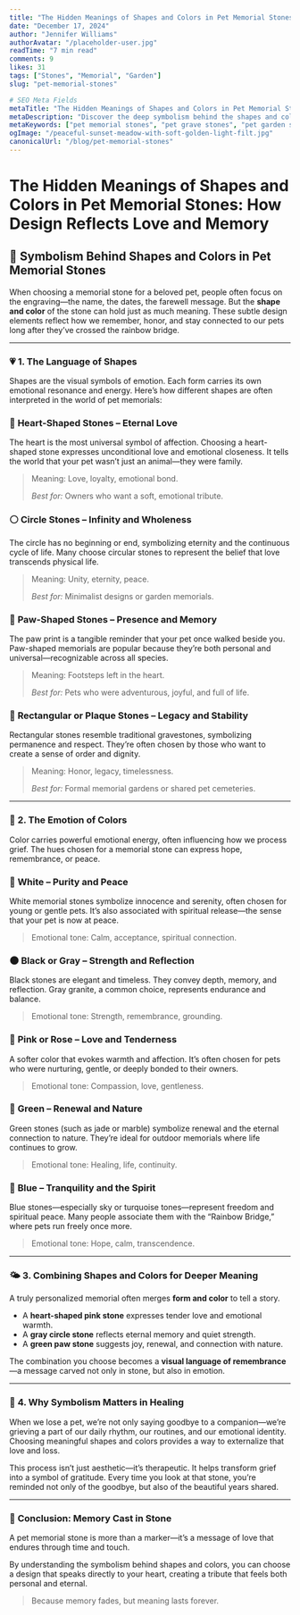 ```yaml
---
title: "The Hidden Meanings of Shapes and Colors in Pet Memorial Stones: How Design Reflects Love and Memory"
date: "December 17, 2024"
author: "Jennifer Williams"
authorAvatar: "/placeholder-user.jpg"
readTime: "7 min read"
comments: 9
likes: 31
tags: ["Stones", "Memorial", "Garden"]
slug: "pet-memorial-stones"

# SEO Meta Fields
metaTitle: "The Hidden Meanings of Shapes and Colors in Pet Memorial Stones: How Design Reflects Love and Memory"
metaDescription: "Discover the deep symbolism behind the shapes and colors of pet memorial stones. Learn how each design choice—heart, paw, circle, or hue—expresses love, peace, and remembrance in unique ways."
metaKeywords: ["pet memorial stones", "pet grave stones", "pet garden stones", "engraved pet stones", "pet headstones", "pet memorial markers"]
ogImage: "/peaceful-sunset-meadow-with-soft-golden-light-filt.jpg"
canonicalUrl: "/blog/pet-memorial-stones"
---
```

# The Hidden Meanings of Shapes and Colors in Pet Memorial Stones: How Design Reflects Love and Memory

## 🌈 **Symbolism Behind Shapes and Colors in Pet Memorial Stones**

When choosing a memorial stone for a beloved pet, people often focus on the engraving—the name, the dates, the farewell message. But the **shape and color** of the stone can hold just as much meaning. These subtle design elements reflect how we remember, honor, and stay connected to our pets long after they’ve crossed the rainbow bridge.

---

### 💗 **1. The Language of Shapes**

Shapes are the visual symbols of emotion. Each form carries its own emotional resonance and energy. Here’s how different shapes are often interpreted in the world of pet memorials:

### 🩷 **Heart-Shaped Stones – Eternal Love**

The heart is the most universal symbol of affection. Choosing a heart-shaped stone expresses unconditional love and emotional closeness. It tells the world that your pet wasn’t just an animal—they were family.

> Meaning: Love, loyalty, emotional bond.
> 
> 
> *Best for:* Owners who want a soft, emotional tribute.
> 

### ⚪ **Circle Stones – Infinity and Wholeness**

The circle has no beginning or end, symbolizing eternity and the continuous cycle of life. Many choose circular stones to represent the belief that love transcends physical life.

> Meaning: Unity, eternity, peace.
> 
> 
> *Best for:* Minimalist designs or garden memorials.
> 

### 🐾 **Paw-Shaped Stones – Presence and Memory**

The paw print is a tangible reminder that your pet once walked beside you. Paw-shaped memorials are popular because they’re both personal and universal—recognizable across all species.

> Meaning: Footsteps left in the heart.
> 
> 
> *Best for:* Pets who were adventurous, joyful, and full of life.
> 

### 🌿 **Rectangular or Plaque Stones – Legacy and Stability**

Rectangular stones resemble traditional gravestones, symbolizing permanence and respect. They’re often chosen by those who want to create a sense of order and dignity.

> Meaning: Honor, legacy, timelessness.
> 
> 
> *Best for:* Formal memorial gardens or shared pet cemeteries.
> 

---

### 🎨 **2. The Emotion of Colors**

Color carries powerful emotional energy, often influencing how we process grief. The hues chosen for a memorial stone can express hope, remembrance, or peace.

### 🤍 **White – Purity and Peace**

White memorial stones symbolize innocence and serenity, often chosen for young or gentle pets. It’s also associated with spiritual release—the sense that your pet is now at peace.

> Emotional tone: Calm, acceptance, spiritual connection.
> 

### 🌑 **Black or Gray – Strength and Reflection**

Black stones are elegant and timeless. They convey depth, memory, and reflection. Gray granite, a common choice, represents endurance and balance.

> Emotional tone: Strength, remembrance, grounding.
> 

### 🌸 **Pink or Rose – Love and Tenderness**

A softer color that evokes warmth and affection. It’s often chosen for pets who were nurturing, gentle, or deeply bonded to their owners.

> Emotional tone: Compassion, love, gentleness.
> 

### 💚 **Green – Renewal and Nature**

Green stones (such as jade or marble) symbolize renewal and the eternal connection to nature. They’re ideal for outdoor memorials where life continues to grow.

> Emotional tone: Healing, life, continuity.
> 

### 💙 **Blue – Tranquility and the Spirit**

Blue stones—especially sky or turquoise tones—represent freedom and spiritual peace. Many people associate them with the “Rainbow Bridge,” where pets run freely once more.

> Emotional tone: Hope, calm, transcendence.
> 

---

### 🌤️ **3. Combining Shapes and Colors for Deeper Meaning**

A truly personalized memorial often merges **form and color** to tell a story.

- A **heart-shaped pink stone** expresses tender love and emotional warmth.
- A **gray circle stone** reflects eternal memory and quiet strength.
- A **green paw stone** suggests joy, renewal, and connection with nature.

The combination you choose becomes a **visual language of remembrance**—a message carved not only in stone, but also in emotion.

---

### 🌷 **4. Why Symbolism Matters in Healing**

When we lose a pet, we’re not only saying goodbye to a companion—we’re grieving a part of our daily rhythm, our routines, and our emotional identity. Choosing meaningful shapes and colors provides a way to externalize that love and loss.

This process isn’t just aesthetic—it’s therapeutic. It helps transform grief into a symbol of gratitude. Every time you look at that stone, you’re reminded not only of the goodbye, but also of the beautiful years shared.

---

### 🌈 **Conclusion: Memory Cast in Stone**

A pet memorial stone is more than a marker—it’s a message of love that endures through time and touch.

By understanding the symbolism behind shapes and colors, you can choose a design that speaks directly to your heart, creating a tribute that feels both personal and eternal.

> Because memory fades, but meaning lasts forever.
>